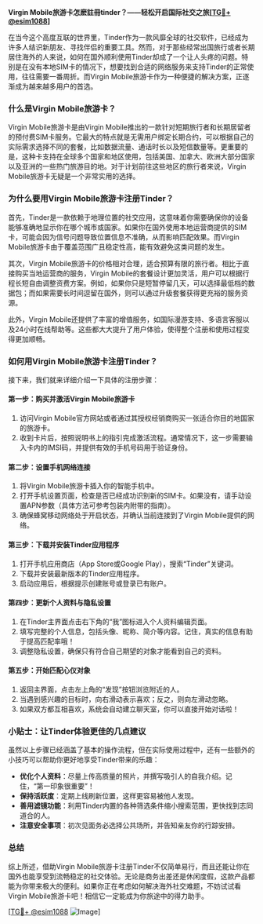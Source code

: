**Virgin Mobile旅游卡怎麽註冊tinder？——轻松开启国际社交之旅[[TG💪+ @esim1088](https://t.me/s/esim1088)]**

在当今这个高度互联的世界里，Tinder作为一款风靡全球的社交软件，已经成为许多人结识新朋友、寻找伴侣的重要工具。然而，对于那些经常出国旅行或者长期居住海外的人来说，如何在国外顺利使用Tinder却成了一个让人头疼的问题。特别是在没有本地SIM卡的情况下，想要找到合适的网络服务来支持Tinder的正常使用，往往需要一番周折。而Virgin Mobile旅游卡作为一种便捷的解决方案，正逐渐成为越来越多用户的首选。

### **什么是Virgin Mobile旅游卡？**

Virgin Mobile旅游卡是由Virgin Mobile推出的一款针对短期旅行者和长期居留者的预付费SIM卡服务。它最大的特点就是无需用户绑定长期合约，可以根据自己的实际需求选择不同的套餐，比如数据流量、通话时长以及短信数量等。更重要的是，这种卡支持在全球多个国家和地区使用，包括美国、加拿大、欧洲大部分国家以及亚洲的一些热门旅游目的地。对于计划前往这些地区的旅行者来说，Virgin Mobile旅游卡无疑是一个非常实用的选择。

### **为什么要用Virgin Mobile旅游卡注册Tinder？**

首先，Tinder是一款依赖于地理位置的社交应用，这意味着你需要确保你的设备能够准确地显示你在哪个城市或国家。如果你在国外使用本地运营商提供的SIM卡，可能会因为信号问题导致位置信息不准确，从而影响匹配效果。而Virgin Mobile旅游卡由于覆盖范围广且稳定性高，能有效避免这类问题的发生。

其次，Virgin Mobile旅游卡的价格相对合理，适合预算有限的旅行者。相比于直接购买当地运营商的服务，Virgin Mobile的套餐设计更加灵活，用户可以根据行程长短自由调整资费方案。例如，如果你只是短暂停留几天，可以选择最低档的数据包；而如果需要长时间逗留在国外，则可以通过升级套餐获得更充裕的服务资源。

此外，Virgin Mobile还提供了丰富的增值服务，如国际漫游支持、多语言客服以及24小时在线帮助等。这些都大大提升了用户体验，使得整个注册和使用过程变得更加顺畅。

### **如何用Virgin Mobile旅游卡注册Tinder？**

接下来，我们就来详细介绍一下具体的注册步骤：

#### **第一步：购买并激活Virgin Mobile旅游卡**
1. 访问Virgin Mobile官方网站或者通过其授权经销商购买一张适合你目的地国家的旅游卡。
2. 收到卡片后，按照说明书上的指引完成激活流程。通常情况下，这一步需要输入卡内的IMSI码，并提供有效的手机号码用于验证身份。

#### **第二步：设置手机网络连接**
1. 将Virgin Mobile旅游卡插入你的智能手机中。
2. 打开手机设置页面，检查是否已经成功识别新的SIM卡。如果没有，请手动设置APN参数（具体方法可参考包装内附带的指南）。
3. 确保蜂窝移动网络处于开启状态，并确认当前连接到了Virgin Mobile提供的网络。

#### **第三步：下载并安装Tinder应用程序**
1. 打开手机应用商店（App Store或Google Play），搜索“Tinder”关键词。
2. 下载并安装最新版本的Tinder应用程序。
3. 启动应用后，根据提示创建账号或登录已有账户。

#### **第四步：更新个人资料与隐私设置**
1. 在Tinder主界面点击右下角的“我”图标进入个人资料编辑页面。
2. 填写完整的个人信息，包括头像、昵称、简介等内容。记住，真实的信息有助于提高匹配率哦！
3. 调整隐私设置，确保只有符合自己期望的对象才能看到自己的资料。

#### **第五步：开始匹配心仪对象**
1. 返回主界面，点击左上角的“发现”按钮浏览附近的人。
2. 当遇到感兴趣的目标时，向右滑动表示喜欢；反之，则向左滑动忽略。
3. 如果双方都互相喜欢，系统会自动建立聊天室，你可以直接开始对话啦！

### **小贴士：让Tinder体验更佳的几点建议**

虽然以上步骤已经涵盖了基本的操作流程，但在实际使用过程中，还有一些额外的小技巧可以帮助你更好地享受Tinder带来的乐趣：

- **优化个人资料**：尽量上传高质量的照片，并撰写吸引人的自我介绍。记住，“第一印象很重要”！
- **保持活跃度**：定期上线刷新位置，这样更容易被他人发现。
- **善用滤镜功能**：利用Tinder内置的各种筛选条件缩小搜索范围，更快找到志同道合的人。
- **注意安全事项**：初次见面务必选择公共场所，并告知亲友你的行踪安排。

### **总结**

综上所述，借助Virgin Mobile旅游卡注册Tinder不仅简单易行，而且还能让你在国外也能享受到流畅稳定的社交体验。无论是商务出差还是休闲度假，这款产品都能为你带来极大的便利。如果你正在考虑如何解决海外社交难题，不妨试试看Virgin Mobile旅游卡吧！相信它一定能成为你旅途中的得力助手。

[[TG💪+ @esim1088](https://t.me/s/esim1088) ![Image](https://i.postimg.cc/4NQfJmqS/Snipaste-2025-05-13-00-14-12.png)]